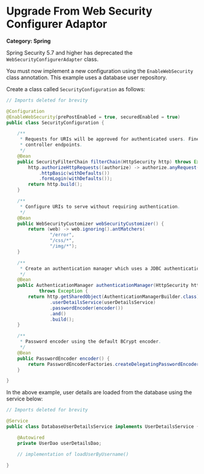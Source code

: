 # Upgrade From Web Security Configurer Adaptor

__Category: Spring__

Spring Security 5.7 and higher has deprecated the `WebSecurityConfigurerAdapter` class. 

You must now implement a new configuration using the `EnableWebSecurity` class annotation. This example uses a database user repository.

Create a class called `SecurityConfiguration` as follows:

```java
// Imports deleted for brevity

@Configuration
@EnableWebSecurity(prePostEnabled = true, securedEnabled = true)
public class SecurityConfiguration {

    /**
     * Requests for URIs will be approved for authenticated users. Fine-grained overrides can be set in
     * controller endpoints.
     */
    @Bean
    public SecurityFilterChain filterChain(HttpSecurity http) throws Exception {
        http.authorizeHttpRequests((authorize) -> authorize.anyRequest().authenticated())
            .httpBasic(withDefaults())
            .formLogin(withDefaults());
        return http.build();
    }

    /**
     * Configure URIs to serve without requiring authentication.
     */
    @Bean
    public WebSecurityCustomizer webSecurityCustomizer() {
        return (web) -> web.ignoring().antMatchers(
                "/error", 
                "/css/*",
                "/img/*");
    }

    /**
     * Create an authentication manager which uses a JDBC authentication provider. 
     */
    @Bean
    public AuthenticationManager authenticationManager(HttpSecurity http, DatabaseUserDetailsService userDetailsService)
            throws Exception {
        return http.getSharedObject(AuthenticationManagerBuilder.class)
                .userDetailsService(userDetailsService)
                .passwordEncoder(encoder())
                .and()
                .build();
    }

    /**
     * Password encoder using the default BCrypt encoder.
     */
    @Bean
    public PasswordEncoder encoder() {
        return PasswordEncoderFactories.createDelegatingPasswordEncoder();
    }

}
```

In the above example, user details are loaded from the database using the service below:

```java
// Imports deleted for brevity

@Service
public class DatabaseUserDetailsService implements UserDetailsService {

    @Autowired
    private UserDao userDetailsDao;

    // implementation of loadUserByUsername()

}
```